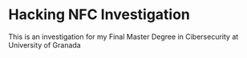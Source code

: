 # Hacking NFC Investigation

This is an investigation for my Final Master Degree in Cibersecurity at University of Granada
